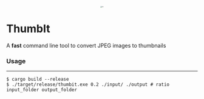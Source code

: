 <p align="center">
  <img src="output/norris-niman-ABtmE3jhaPQ-unsplash.jpg" alt="xo" style="zoom:25%;" />
</p>

# ThumbIt

A **fast** command line tool to convert JPEG images to thumbnails



### Usage

------

```shell
$ cargo build --release
$ ./target/release/thumbit.exe 0.2 ./input/ ./output # ratio input_folder output_folder
```

